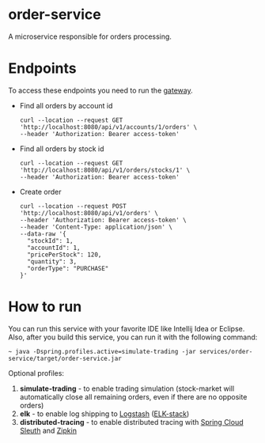 # order-service

A microservice responsible for orders processing.

# Endpoints

To access these endpoints you need to run the [gateway](../../infrastructure/gateway).

- Find all orders by account id
  ```
  curl --location --request GET 'http://localhost:8080/api/v1/accounts/1/orders' \
  --header 'Authorization: Bearer access-token'
  ```
- Find all orders by stock id
  ```
  curl --location --request GET 'http://localhost:8080/api/v1/orders/stocks/1' \
  --header 'Authorization: Bearer access-token'
  ```
- Create order
  ```
  curl --location --request POST 'http://localhost:8080/api/v1/orders' \
  --header 'Authorization: Bearer access-token' \
  --header 'Content-Type: application/json' \
  --data-raw '{ 
    "stockId": 1,
    "accountId": 1,
    "pricePerStock": 120,
    "quantity": 3,
    "orderType": "PURCHASE"
  }'
  ```

# How to run

You can run this service with your favorite IDE like Intellij Idea or Eclipse.
Also, after you build this service, you can run it with the following command:

    ~ java -Dspring.profiles.active=simulate-trading -jar services/order-service/target/order-service.jar

Optional profiles:
1. **simulate-trading** - to enable trading simulation (stock-market will
   automatically close all remaining orders, even if there are no opposite orders)
2. **elk** - to enable log shipping to [Logstash](https://www.elastic.co/logstash/) ([ELK-stack](https://www.elastic.co/what-is/elk-stack))
3. **distributed-tracing** - to enable distributed tracing with
   [Spring Cloud Sleuth](https://spring.io/projects/spring-cloud-sleuth)
   and [Zipkin](https://zipkin.io/)
